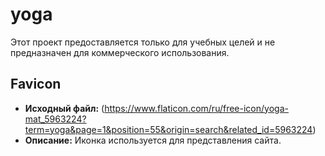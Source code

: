 # yoga

Этот проект предоставляется только для учебных целей и не предназначен для коммерческого использования.

## Favicon

- **Исходный файл:** (https://www.flaticon.com/ru/free-icon/yoga-mat_5963224?term=yoga&page=1&position=55&origin=search&related_id=5963224)
- **Описание:** Иконка используется для представления сайта.
